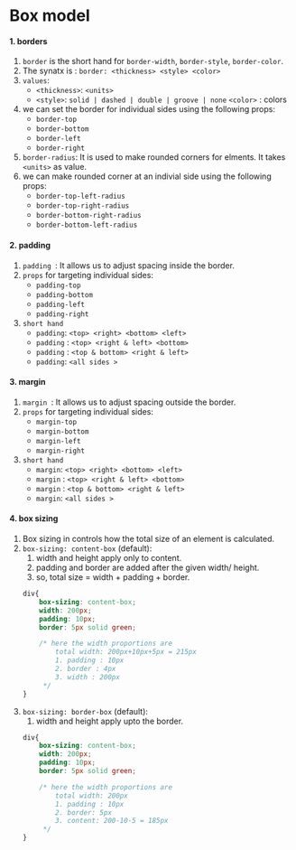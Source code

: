 # Box model
#### 1. borders
1. `border` is the short hand for `border-width`, `border-style`, `border-color`. 
2. The synatx is : `border: <thickness> <style> <color>`
3. `values`:
    - `<thickness>`: `<units>`
    - `<style>`: `solid | dashed | double | groove | none`
     `<color>` : colors
4. we can set the border for individual sides using the following props:
    - `border-top`
    - `border-bottom`
    - `border-left`
    - `border-right`
5. `border-radius`: It is used to make rounded corners for elments. It takes `<units>` as value.
6. we can make rounded corner at an indivial side using the following props:
    - `border-top-left-radius`
    - `border-top-right-radius`
    - `border-bottom-right-radius`
    - `border-bottom-left-radius`

#### 2. padding
1. `padding `: It allows us to adjust spacing inside the border.
2. `props` for targeting individual sides:
    - `padding-top`
    - `padding-bottom`
    - `padding-left`
    - `padding-right`
3. `short hand`
    - `padding`: `<top> <right> <bottom> <left>`
    - `padding` : `<top> <right & left> <bottom>`
    - `padding` : `<top & bottom> <right & left>`
    - `padding`: `<all sides >`

#### 3. margin
1. `margin `: It allows us to adjust spacing outside the border.
2. `props` for targeting individual sides:
    - `margin-top`
    - `margin-bottom`
    - `margin-left`
    - `margin-right`
3. `short hand`
    - `margin`: `<top> <right> <bottom> <left>`
    - `margin` : `<top> <right & left> <bottom>`
    - `margin` : `<top & bottom> <right & left>`
    - `margin`: `<all sides >`

#### 4. box sizing
1. Box sizing in controls how the total size of an element is calculated.
2. `box-sizing: content-box` (default):
    1. width and height apply only to content.
    2. padding and border are added after the given width/ height.
    3. so, total size = width + padding + border.
    ```Css
    div{
        box-sizing: content-box;
        width: 200px;
        padding: 10px;
        border: 5px solid green;

        /* here the width proportions are
            total width: 200px+10px+5px = 215px
            1. padding : 10px
            2. border : 4px
            3. width : 200px
         */
    }
    ```
3. `box-sizing: border-box` (default):
    1. width and height apply upto the border.
    ```Css
    div{
        box-sizing: content-box;
        width: 200px;
        padding: 10px;
        border: 5px solid green;

        /* here the width proportions are
            total width: 200px
            1. padding : 10px
            2. border: 5px
            3. content: 200-10-5 = 185px 
         */
    }
    ```